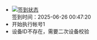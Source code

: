 - [![签到状态](https://github.com/womade/Cloud189-Actions/actions/workflows/main.yml/badge.svg?branch=main)](https://github.com/womade/Cloud189-Actions/actions/workflows/main.yml) <br> 签到时间：2025-06-26 00:47:20
- 开始执行帐号1
- 设备ID不存在，需要二次设备校验
